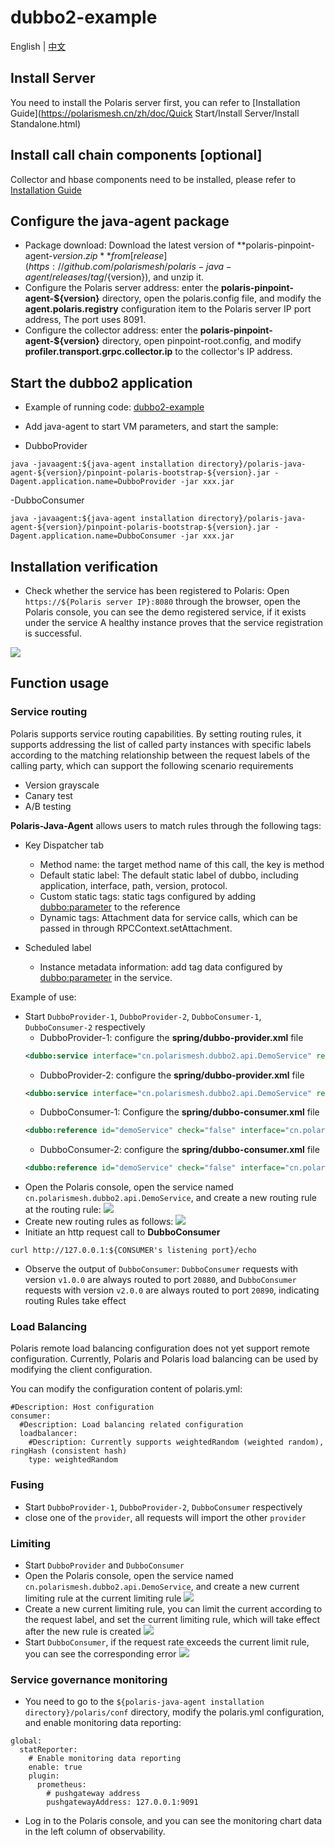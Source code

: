 # dubbo2-example

English | [中文](./README-zh.md)

## Install Server

You need to install the Polaris server first, you can refer to [Installation Guide](https://polarismesh.cn/zh/doc/Quick Start/Install Server/Install Standalone.html)

## Install call chain components [optional]

Collector and hbase components need to be installed, please refer to [Installation Guide](https://github.com/polarismesh/polaris-java-agent/issues/20)

## Configure the java-agent package

- Package download: Download the latest version of **polaris-pinpoint-agent-${version}.zip** from [release](https://github.com/polarismesh/polaris-java-agent/releases/tag/${version}), and unzip it.
- Configure the Polaris server address: enter the **polaris-pinpoint-agent-${version}** directory, open the polaris.config file, and modify the **agent.polaris.registry** configuration item to the Polaris server IP port address, The port uses 8091.
- Configure the collector address: enter the **polaris-pinpoint-agent-${version}** directory, open pinpoint-root.config, and modify **profiler.transport.grpc.collector.ip** to the collector's IP address.

## Start the dubbo2 application

- Example of running code: [dubbo2-example](./)

- Add java-agent to start VM parameters, and start the sample:

- DubboProvider
```shell
java -javaagent:${java-agent installation directory}/polaris-java-agent-${version}/pinpoint-polaris-bootstrap-${version}.jar -Dagent.application.name=DubboProvider -jar xxx.jar
````

-DubboConsumer

```shell
java -javaagent:${java-agent installation directory}/polaris-java-agent-${version}/pinpoint-polaris-bootstrap-${version}.jar -Dagent.application.name=DubboConsumer -jar xxx.jar
````

## Installation verification

- Check whether the service has been registered to Polaris: Open ```https://${Polaris server IP}:8080``` through the browser, open the Polaris console, you can see the demo registered service, if it exists under the service A healthy instance proves that the service registration is successful.

![](pic/polaris-server-services.png)

## Function usage

### Service routing

Polaris supports service routing capabilities. By setting routing rules, it supports addressing the list of called party instances with specific labels according to the matching relationship between the request labels of the calling party, which can support the following scenario requirements

- Version grayscale
- Canary test
- A/B testing

**Polaris-Java-Agent** allows users to match rules through the following tags:

- Key Dispatcher tab
  - Method name: the target method name of this call, the key is method
  - Default static label: The default static label of dubbo, including application, interface, path, version, protocol.
  - Custom static tags: static tags configured by adding <dubbo:parameter> to the reference
  - Dynamic tags: Attachment data for service calls, which can be passed in through RPCContext.setAttachment.

- Scheduled label
  - Instance metadata information: add tag data configured by <dubbo:parameter> in the service.

Example of use:

- Start `DubboProvider-1`, `DubboProvider-2`, `DubboConsumer-1`, `DubboConsumer-2` respectively
  - DubboProvider-1: configure the **spring/dubbo-provider.xml** file
  ````xml
  <dubbo:service interface="cn.polarismesh.dubbo2.api.DemoService" ref="demoServiceImpl" version="v1.0.0" />
  ````
  - DubboProvider-2: configure the **spring/dubbo-provider.xml** file
  ````xml
  <dubbo:service interface="cn.polarismesh.dubbo2.api.DemoService" ref="demoServiceImpl" version="v2.0.0" />
  ````
  - DubboConsumer-1: Configure the **spring/dubbo-consumer.xml** file
  ````xml
  <dubbo:reference id="demoService" check="false" interface="cn.polarismesh.dubbo2.api.DemoService" version="v1.0.0"/>
  ````
  - DubboConsumer-2: configure the **spring/dubbo-consumer.xml** file
  ````xml
  <dubbo:reference id="demoService" check="false" interface="cn.polarismesh.dubbo2.api.DemoService" version="v2.0.0"/>
  ````
- Open the Polaris console, open the service named `cn.polarismesh.dubbo2.api.DemoService`, and create a new routing rule at the routing rule:
  ![](pic/polaris-server-services-routing.png)
- Create new routing rules as follows:
  ![](pic/polaris-routing.png)
- Initiate an http request call to **DubboConsumer**
```shell
curl http://127.0.0.1:${CONSUMER's listening port}/echo
````
- Observe the output of `DubboConsumer`: `DubboConsumer` requests with version `v1.0.0` are always routed to port `20880`, and `DubboConsumer` requests with version `v2.0.0` are always routed to port `20890`, indicating routing Rules take effect


### Load Balancing

Polaris remote load balancing configuration does not yet support remote configuration. Currently, Polaris and Polaris load balancing can be used by modifying the client configuration.

You can modify the configuration content of polaris.yml:

````
#Description: Host configuration
consumer:
  #Description: Load balancing related configuration
  loadbalancer:
    #Description: Currently supports weightedRandom (weighted random), ringHash (consistent hash)
    type: weightedRandom
````

### Fusing

- Start `DubboProvider-1`, `DubboProvider-2`, `DubboConsumer` respectively
- close one of the `provider`, all requests will import the other `provider`

### Limiting

- Start `DubboProvider` and `DubboConsumer`
- Open the Polaris console, open the service named `cn.polarismesh.dubbo2.api.DemoService`, and create a new current limiting rule at the current limiting rule
  ![](pic/polaris-server-services-ratelimit.png)
- Create a new current limiting rule, you can limit the current according to the request label, and set the current limiting rule, which will take effect after the new rule is created
  ![](pic/polaris-ratelimit.png)
- Start `DubboConsumer`, if the request rate exceeds the current limit rule, you can see the corresponding error
  ![](pic/polaris-ratelimit-result.png)

### Service governance monitoring

- You need to go to the `${polaris-java-agent installation directory}/polaris/conf` directory, modify the polaris.yml configuration, and enable monitoring data reporting:
````
global:
  statReporter:
    # Enable monitoring data reporting
    enable: true
    plugin:
      prometheus:
        # pushgateway address
        pushgatewayAddress: 127.0.0.1:9091
````
- Log in to the Polaris console, and you can see the monitoring chart data in the left column of observability.